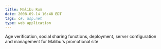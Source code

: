 ```yaml
---
title: Malibu Rum
date: 2008-09-14 16:48 EDT
tags: c#, asp.net
type: web application
---
```


Age verification, social sharing functions, deployment, server configuration and management for Malibu's promotional site
